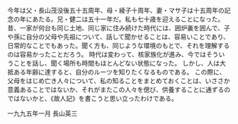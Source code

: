 今年は父・長山茂没後五十五周年、母・綾子十周年、妻・マサ子は十五周年の記念の年にあたる。兄・健二は五十一年だ。私も七十歳を迎えることになった。
昔、一家が何台も同じ土地、同じ家に住み続けた時代には、囲炉裏を囲んで、子や孫に自分の父母や先祖について、話して聞かせることは、容易いことであり、日常的なことでもあった。聞く方も、同じような環境のもとで、それを理解するのは容易かったことだろう。
時代は変わって、核家族化が進み、今ではそういうことを話し、聞く場所も時間もほとんどない状態になった。
しかし、人は大抵ある年齢に達すると、自分のルーツを知りたくなるものである。
この際に、父母をはじめ亡き人々について、私の知ることをまとめておくことは、いささか意義あることではないか、それがまたこの人々を偲び、供養することに通ずるのではないかと、《故人記》を書こうと思い立ったわけである。

一九九五年一月
長山英三